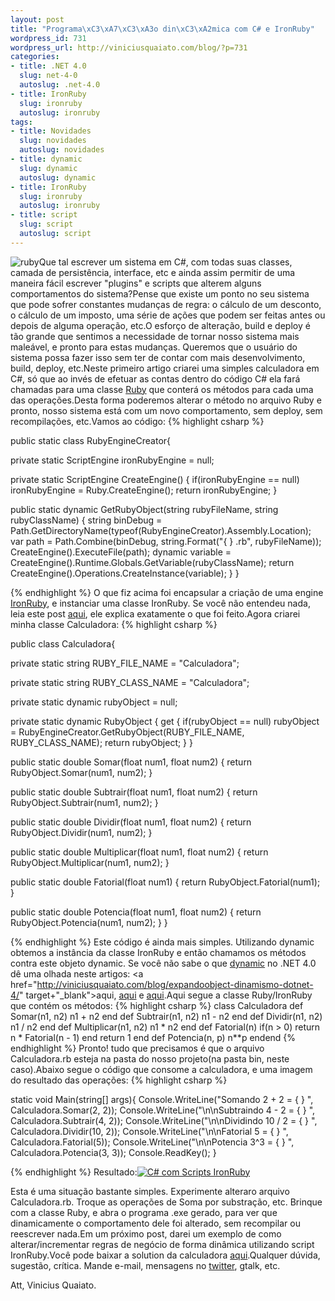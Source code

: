 ```yaml
--- 
layout: post
title: "Programa\xC3\xA7\xC3\xA3o din\xC3\xA2mica com C# e IronRuby"
wordpress_id: 731
wordpress_url: http://viniciusquaiato.com/blog/?p=731
categories: 
- title: .NET 4.0
  slug: net-4-0
  autoslug: .net-4.0
- title: IronRuby
  slug: ironruby
  autoslug: ironruby
tags: 
- title: Novidades
  slug: novidades
  autoslug: novidades
- title: dynamic
  slug: dynamic
  autoslug: dynamic
- title: IronRuby
  slug: ironruby
  autoslug: ironruby
- title: script
  slug: script
  autoslug: script
---
```

![](http://viniciusquaiato.com/images_posts/ruby-299x300.png "ruby")Que tal escrever um sistema em C#, com todas suas classes, camada de persistência, interface, etc e ainda assim permitir de uma maneira fácil escrever "plugins" e scripts que alterem alguns comportamentos do sistema?Pense que existe um ponto no seu sistema que pode sofrer constantes mudanças de regra: o cálculo de um desconto, o cálculo de um imposto, uma série de ações que podem ser feitas antes ou depois de alguma operação, etc.O esforço de alteração, build e deploy é tão grande que sentimos a necessidade de tornar nosso sistema mais maleável, e pronto para estas mudanças. Queremos que o usuário do sistema possa fazer isso sem ter de contar com mais desenvolvimento, build, deploy, etc.Neste primeiro artigo criarei uma simples calculadora em C#, só que ao invés de efetuar as contas dentro do código C# ela fará chamadas para uma classe [Ruby](http://www.ruby-lang.org/pt/) que conterá os métodos para cada uma das operações.Desta forma poderemos alterar o método no arquivo Ruby e pronto, nosso sistema está com um novo comportamento, sem deploy, sem recompilações, etc.Vamos ao código:
{% highlight csharp %}

public 
static class RubyEngineCreator{    

private 
static ScriptEngine ironRubyEngine = null;
    
private 
static ScriptEngine CreateEngine()    {
if(ironRubyEngine == null)            ironRubyEngine = Ruby.CreateEngine();
return ironRubyEngine;
    }
    
public 
static dynamic GetRubyObject(string rubyFileName, string rubyClassName)    {
string binDebug = Path.GetDirectoryName(typeof(RubyEngineCreator).Assembly.Location);
var path = Path.Combine(binDebug, string.Format("{
}
.rb", rubyFileName));
    CreateEngine().ExecuteFile(path);
    dynamic variable = CreateEngine().Runtime.Globals.GetVariable(rubyClassName);
return CreateEngine().Operations.CreateInstance(variable);
    }
}

{% endhighlight %}
O que fiz acima foi encapsular a criação de uma engine [IronRuby](http://ironruby.net/), e instanciar uma classe IronRuby. Se você não entendeu nada, leia este post [aqui](http://viniciusquaiato.com/blog/ironruby-rodando-ruby-dentro-do-net/), ele explica exatamente o que foi feito.Agora criarei minha classe Calculadora:
{% highlight csharp %}

public class Calculadora{    

private 
static string RUBY_FILE_NAME = "Calculadora";
    
private 
static string RUBY_CLASS_NAME = "Calculadora";
    
private 
static dynamic rubyObject = null;
    
private 
static dynamic RubyObject    {        get        {
if(rubyObject == null)                rubyObject = RubyEngineCreator.GetRubyObject(RUBY_FILE_NAME, RUBY_CLASS_NAME);
return rubyObject;
    }
    }
    
public 
static double Somar(float num1, float num2)    {
return RubyObject.Somar(num1, num2);
    }
    
public 
static double Subtrair(float num1, float num2)    {
return RubyObject.Subtrair(num1, num2);
    }
    
public 
static double Dividir(float num1, float num2)    {
return RubyObject.Dividir(num1, num2);
    }
    
public 
static double Multiplicar(float num1, float num2)    {
return RubyObject.Multiplicar(num1, num2);
    }
    
public 
static double Fatorial(float num1)    {
return RubyObject.Fatorial(num1);
    }
    
public 
static double Potencia(float num1, float num2)    {
return RubyObject.Potencia(num1, num2);
    }
}

{% endhighlight %}
Este código é ainda mais simples. Utilizando dynamic obtemos a instância da classe IronRuby e então chamamos os métodos contra este objeto dynamic. Se você não sabe o que [dynamic](http://www.hanselman.com/blog/C4AndTheDynamicKeywordWhirlwindTourAroundNET4AndVisualStudio2010Beta1.aspx) no .NET 4.0 dê uma olhada neste artigos: <a href="http://viniciusquaiato.com/blog/expandoobject-dinamismo-dotnet-4/" target+"_blank">aqui, [aqui](http://viniciusquaiato.com/blog/dynamicobject-dinamismo-no-net-4-0/) e [aqui](http://viniciusquaiato.com/blog/apresentacao-dynamic-types-no-net-4/).Aqui segue a classe Ruby/IronRuby que contém os métodos:
{% highlight csharp %}
class Calculadora    def Somar(n1, n2)        n1 + n2    end    def Subtrair(n1, n2)        n1 - n2    end    def Dividir(n1, n2)        n1 / n2    end    def Multiplicar(n1, n2)        n1 * n2    end    def Fatorial(n)
if(n > 0)            return n * Fatorial(n - 1)        end        return 1    end    def Potencia(n, p)        n**p    endend
{% endhighlight %}
Pronto! tudo que precisamos é que o arquivo Calculadora.rb esteja na pasta do nosso projeto(na pasta bin, neste caso).Abaixo segue o código que consome a calculadora, e uma imagem do resultado das operações:
{% highlight csharp %}

static void Main(string[] args){    Console.WriteLine("Somando 2 + 2 = {
}
", Calculadora.Somar(2, 2));
    Console.WriteLine("\n\nSubtraindo 4 - 2 = {
}
", Calculadora.Subtrair(4, 2));
    Console.WriteLine("\n\nDividindo 10 / 2 = {
}
", Calculadora.Dividir(10, 2));
    Console.WriteLine("\n\nFatorial 5 = {
}
", Calculadora.Fatorial(5));
    Console.WriteLine("\n\nPotencia 3^3 = {
}
", Calculadora.Potencia(3, 3));
    Console.ReadKey();
    }



{% endhighlight %}
Resultado:[![C# com Scripts IronRuby](http://viniciusquaiato.com/images_posts/resultado.jpg "C# com Scripts IronRuby")](http://viniciusquaiato.com/images_posts/resultado.jpg)

Esta é uma situação bastante simples. Experimente alteraro arquivo Calculadora.rb. Troque as operações de Soma por substração, etc. Brinque com a classe Ruby, e abra o programa .exe gerado, para ver que dinamicamente o comportamento dele foi alterado, sem recompilar ou reescrever nada.Em um próximo post, darei um exemplo de como alterar/incrementar regras de negócio de forma dinâmica utilizando script IronRuby.Você pode baixar a solution da calculadora [aqui](http://viniciusquaiato.com/files/codesamples/dynamic/CalculadoraScriptRuby.zip).Qualquer dúvida, sugestão, crítica. Mande e-mail, mensagens no [twitter](http://twitter.com/vquaiato), gtalk, etc.

Att,
Vinicius Quaiato.
